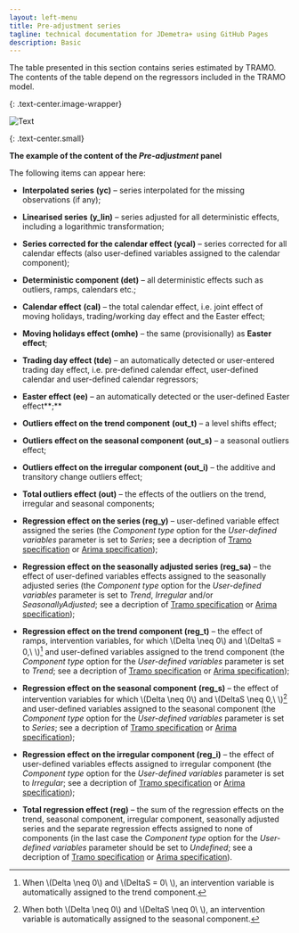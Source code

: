 ```yaml
---
layout: left-menu
title: Pre-adjustment series
tagline: technical documentation for JDemetra+ using GitHub Pages
description: Basic
---
```


The table presented in this section contains series estimated by TRAMO.
The contents of the table depend on the regressors included in the TRAMO
model.

{: .text-center.image-wrapper}

![Text](/assets/img/reference-manual/manual/RM_C_pic04.jpg)

{: .text-center.small}

**The example of the content of the *Pre-adjustment* panel**

The following items can appear here:

-   **Interpolated series** **(yc)** – series interpolated for the missing observations (if any);

-   **Linearised series** **(y\_lin)** – series adjusted for all deterministic effects, including a logarithmic transformation;

-   **Series corrected for the calendar effect (ycal)** – series corrected for all calendar effects (also user-defined variables assigned to the calendar component);

-   **Deterministic component (det)** – all deterministic effects such as outliers, ramps, calendars etc.;

-   **Calendar effect** **(cal)** – the total calendar effect, i.e. joint effect of moving holidays, trading/working day effect and the Easter effect;

-   **Moving holidays effect (omhe)** – the same (provisionally) as **Easter effect**;

-   **Trading day effect (tde)** – an automatically detected or user-entered trading day effect, i.e. pre-defined calendar effect, user-defined calendar and user-defined calendar regressors;

-   **Easter effect (ee)** – an automatically detected or the user-defined Easter effect**;**

-   **Outliers effect on the trend component** **(out\_t)** – a level shifts effect;

-   **Outliers effect on the seasonal component (out\_s)** – a seasonal outliers effect;

-   **Outliers effect on the irregular component (out\_i)** – the additive and transitory change outliers effect;

-   **Total outliers effect (out)** – the effects of the outliers on the trend, irregular and seasonal components;

-   **Regression effect on the series (reg\_y)** – user-defined variable effect assigned the series (the *Component type* option for the *User-defined variables* parameter is set to *Series*; see a decription of [Tramo specification](../reference-manual/modelling-spec-tramo.html#regression) or [Arima specification](../reference-manual/modelling-spec-arima.html#regression));

-   **Regression effect on the seasonally adjusted series (reg\_sa)** – the effect of user-defined variables effects assigned to the seasonally adjusted series (the *Component type* option for the *User-defined variables* parameter is set to *Trend*, *Irregular* and/or *SeasonallyAdjusted*; see a decription of [Tramo specification](../reference-manual/modelling-spec-tramo.html#regression) or [Arima specification](../reference-manual/modelling-spec-arima.html#regression));

-   **Regression effect on the trend component (reg\_t)** – the effect of ramps, intervention variables, for which \\(Delta \neq 0\\) and \\(DeltaS = 0,\ \\)[^1] and user-defined variables assigned to the trend component (the *Component type* option for the *User-defined variables* parameter is set to *Trend*; see a decription of [Tramo specification](../reference-manual/modelling-spec-tramo.html#regression) or [Arima specification](../reference-manual/modelling-spec-arima.html#regression));

-   **Regression effect on the seasonal component** **(reg\_s)** – the effect of intervention variables for which \\(Delta \neq 0\\) and \\(DeltaS \neq 0,\ \\)[^2] and user-defined variables assigned to the seasonal component (the *Component type* option for the *User-defined variables* parameter is set to *Series*; see a decription of [Tramo specification](../reference-manual/modelling-spec-tramo.html#regression) or [Arima specification](../reference-manual/modelling-spec-arima.html#regression));

-   **Regression effect on the irregular component (reg\_i)** – the effect of user-defined variables effects assigned to irregular component (the *Component type* option for the *User-defined variables* parameter is set to *Irregular*; see a decription of [Tramo specification](../reference-manual/modelling-spec-tramo.html#regression) or [Arima specification](../reference-manual/modelling-spec-arima.html#regression));

-   **Total regression effect (reg)** – the sum of the regression effects on the trend, seasonal component, irregular component, seasonally adjusted series and the separate regression effects assigned to none of components (in the last case the *Component type* option for the *User-defined variables* parameter should be set to *Undefined*; see a decription of [Tramo specification](../reference-manual/modelling-spec-tramo.html#regression) or [Arima specification](../reference-manual/modelling-spec-arima.html#regression)).



[^1]: When \\(Delta \neq 0\\) and \\(DeltaS = 0\ \\), an intervention variable is automatically assigned to the trend component.
[^2]: When both \\(Delta \neq 0\\) and \\(DeltaS \neq 0\ \\), an intervention variable is automatically assigned to the seasonal component. 
